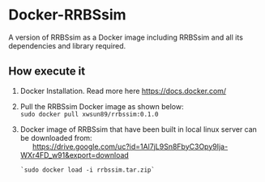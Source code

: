 # Docker-RRBSsim
A version of RRBSsim as a Docker image including RRBSsim and all its dependencies and library required.

How execute it
----------------

1) Docker Installation. Read more here https://docs.docker.com/
2) Pull the RRBSsim Docker image as shown below:<br> 
       `sudo docker pull xwsun89/rrbssim:0.1.0`
       
3) Docker image of RRBSsim that have been built in local linux server can be downloaded from:<br>
        https://drive.google.com/uc?id=1Al7jL9Sn8FbyC3Opy9Ija-WXr4FD_w91&export=download<br>
        
       `sudo docker load -i rrbssim.tar.zip`

